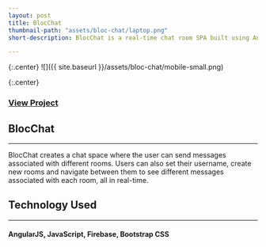 ```yaml
---
layout: post
title: BlocChat
thumbnail-path: "assets/bloc-chat/laptop.png"
short-description: BlocChat is a real-time chat room SPA built using AngularJS & Google's Firebase data source.

---
```


{:.center}
![]({{ site.baseurl }}/assets/bloc-chat/mobile-small.png)

{:.center}
### [View Project](https://github.com/nwyll/bloc-chat)

## BlocChat
-----------
BlocChat creates a chat space where the user can send messages associated with different rooms. Users can also set their username, create new rooms and navigate between them to see different messages associated with each room, all in real-time.

## Technology Used
------------------
#### AngularJS, JavaScript, Firebase, Bootstrap CSS
